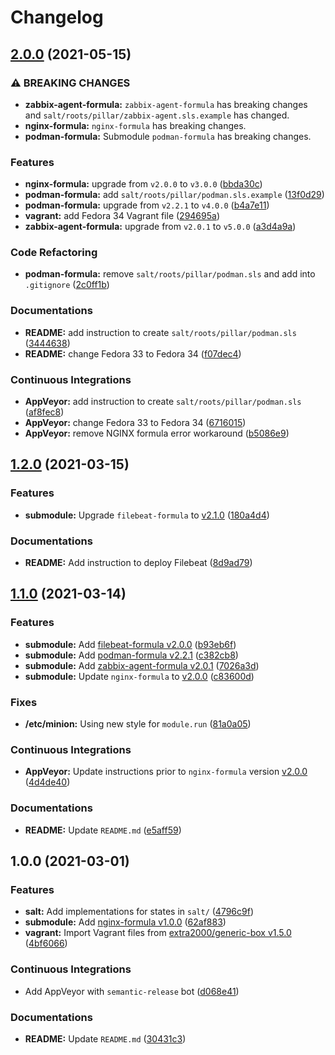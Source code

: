 # Changelog

## [2.0.0](https://github.com/extra2000/nginx-box/compare/v1.2.0...v2.0.0) (2021-05-15)


### ⚠ BREAKING CHANGES

* **zabbix-agent-formula:** `zabbix-agent-formula` has breaking changes and `salt/roots/pillar/zabbix-agent.sls.example` has changed.
* **nginx-formula:** `nginx-formula` has breaking changes.
* **podman-formula:** Submodule `podman-formula` has breaking changes.

### Features

* **nginx-formula:** upgrade from `v2.0.0` to `v3.0.0` ([bbda30c](https://github.com/extra2000/nginx-box/commit/bbda30ccd02b3584d38ffb45922e86b81c31c383))
* **podman-formula:** add `salt/roots/pillar/podman.sls.example` ([13f0d29](https://github.com/extra2000/nginx-box/commit/13f0d29038a58e311007a0cd4a51a202b409cc92))
* **podman-formula:** upgrade from `v2.2.1` to `v4.0.0` ([b4a7e11](https://github.com/extra2000/nginx-box/commit/b4a7e11838429a3d8fea7a1426eab11365d03047))
* **vagrant:** add Fedora 34 Vagrant file ([294695a](https://github.com/extra2000/nginx-box/commit/294695aaa0fc64524b31802e03b12db1846a5ec7))
* **zabbix-agent-formula:** upgrade from `v2.0.1` to `v5.0.0` ([a3d4a9a](https://github.com/extra2000/nginx-box/commit/a3d4a9aa153a3444cfecce60b6c667cd4e24a09a))


### Code Refactoring

* **podman-formula:** remove `salt/roots/pillar/podman.sls` and add into `.gitignore` ([2c0ff1b](https://github.com/extra2000/nginx-box/commit/2c0ff1b133521a241b3e62f08cc716940a84684c))


### Documentations

* **README:** add instruction to create `salt/roots/pillar/podman.sls` ([3444638](https://github.com/extra2000/nginx-box/commit/34446385c6ffb30550dd5bfce32a92c81bfc9441))
* **README:** change Fedora 33 to Fedora 34 ([f07dec4](https://github.com/extra2000/nginx-box/commit/f07dec4e42d30d1cce99d874f80b80bd28d990fb))


### Continuous Integrations

* **AppVeyor:** add instruction to create `salt/roots/pillar/podman.sls` ([af8fec8](https://github.com/extra2000/nginx-box/commit/af8fec8b1daef57fea69d954a788c83e81366131))
* **AppVeyor:** change Fedora 33 to Fedora 34 ([6716015](https://github.com/extra2000/nginx-box/commit/6716015bf86445f9b0172799c77ce8b177bb7237))
* **AppVeyor:** remove NGINX formula error workaround ([b5086e9](https://github.com/extra2000/nginx-box/commit/b5086e943c242f7eed1fee11b5f7675372c0e510))

## [1.2.0](https://github.com/extra2000/nginx-box/compare/v1.1.0...v1.2.0) (2021-03-15)


### Features

* **submodule:** Upgrade `filebeat-formula` to [v2.1.0](https://github.com/extra2000/filebeat-formula/releases/tag/v2.1.0) ([180a4d4](https://github.com/extra2000/nginx-box/commit/180a4d4ece427981601263e75e841a29c248637d))


### Documentations

* **README:** Add instruction to deploy Filebeat ([8d9ad79](https://github.com/extra2000/nginx-box/commit/8d9ad799115f229073401c874ce3edee633fcc73))

## [1.1.0](https://github.com/extra2000/nginx-box/compare/v1.0.0...v1.1.0) (2021-03-14)


### Features

* **submodule:** Add [filebeat-formula v2.0.0](https://github.com/extra2000/filebeat-formula/releases/tag/v2.0.0) ([b93eb6f](https://github.com/extra2000/nginx-box/commit/b93eb6f5491690b96984fb6b4cb7c503f9748e24))
* **submodule:** Add [podman-formula v2.2.1](https://github.com/extra2000/podman-formula/releases/tag/v2.2.1) ([c382cb8](https://github.com/extra2000/nginx-box/commit/c382cb8974da06400ff88b63f3ba9bab623e7aff))
* **submodule:** Add [zabbix-agent-formula v2.0.1](https://github.com/extra2000/zabbix-agent-formula/releases/tag/v2.0.1) ([7026a3d](https://github.com/extra2000/nginx-box/commit/7026a3d709b141c6245d509c7c65cf69a547b0e7))
* **submodule:** Update `nginx-formula` to [v2.0.0](https://github.com/extra2000/nginx-formula/releases/tag/v2.0.0) ([c83600d](https://github.com/extra2000/nginx-box/commit/c83600d096fa557f5fed2f4f2d07159ac188a212))


### Fixes

* **/etc/minion:** Using new style for `module.run` ([81a0a05](https://github.com/extra2000/nginx-box/commit/81a0a05116c85afb30d310a70cbc87e9c4ce02b0))


### Continuous Integrations

* **AppVeyor:** Update instructions prior to `nginx-formula` version [v2.0.0](https://github.com/extra2000/nginx-formula/releases/tag/v2.0.0) ([4d4de40](https://github.com/extra2000/nginx-box/commit/4d4de406b4cab3aef0b911c40cef0bc7fea94bb5))


### Documentations

* **README:** Update `README.md` ([e5aff59](https://github.com/extra2000/nginx-box/commit/e5aff59db0f9923df768a8966c3be497ed327d9c))

## 1.0.0 (2021-03-01)


### Features

* **salt:** Add implementations for states in `salt/` ([4796c9f](https://github.com/extra2000/nginx-box/commit/4796c9f3d5ee64e55b9f7df2d6777272f0cacf84))
* **submodule:** Add [nginx-formula v1.0.0](https://github.com/extra2000/nginx-formula/releases/tag/v1.0.0) ([62af883](https://github.com/extra2000/nginx-box/commit/62af883ffd2a175162cf3a4d35e9dc77fec2035f))
* **vagrant:** Import Vagrant files from [extra2000/generic-box v1.5.0](https://github.com/extra2000/generic-box/releases/tag/v1.5.0) ([4bf6066](https://github.com/extra2000/nginx-box/commit/4bf606655bfeba1f15620f171f45b6f81158a01e))


### Continuous Integrations

* Add AppVeyor with `semantic-release` bot ([d068e41](https://github.com/extra2000/nginx-box/commit/d068e412941ec9784e1e65173275dc5086969e3f))


### Documentations

* **README:** Update `README.md` ([30431c3](https://github.com/extra2000/nginx-box/commit/30431c395aa0b47c2533d357cfa498b7ccef9740))
